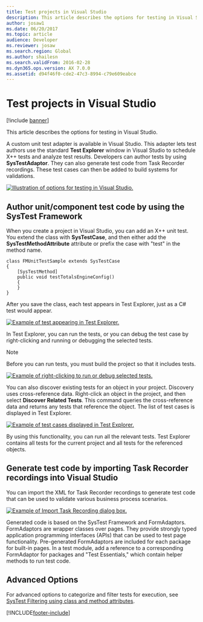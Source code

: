 ```yaml
---
title: Test projects in Visual Studio
description: This article describes the options for testing in Visual Studio.
author: josaw1
ms.date: 06/20/2017
ms.topic: article
audience: Developer
ms.reviewer: josaw
ms.search.region: Global
ms.author: shailesn
ms.search.validFrom: 2016-02-28
ms.dyn365.ops.version: AX 7.0.0
ms.assetid: d94f46f0-cde2-47c3-8994-c79e609eabce
---
```


# Test projects in Visual Studio

[!include [banner](../includes/banner.md)]

This article describes the options for testing in Visual Studio.

A custom unit test adapter is available in Visual Studio. This adapter lets test authors use the standard **Test Explorer** window in Visual Studio to schedule X++ tests and analyze test results. Developers can author tests by using **SysTestAdaptor**. They can also generate test code from Task Recorder recordings. These test cases can then be added to build systems for validations. 

[![Illustration of options for testing in Visual Studio.](./media/1_support.png)](./media/1_support.png)

## Author unit/component test code by using the SysTest Framework
When you create a project in Visual Studio, you can add an X++ unit test. You extend the class with **SysTestCase**, and then either add the **SysTestMethodAttribute** attribute or prefix the case with "test" in the method name.

```xpp
class FMUnitTestSample extends SysTestCase
{
    [SysTestMethod]
    public void testTotalsEngineConfig()
    {
    }
}
```

After you save the class, each test appears in Test Explorer, just as a C\# test would appear. 

[![Example of test appearing in Test Explorer.](./media/2_support.png)](./media/2_support.png) 

In Test Explorer, you can run the tests, or you can debug the test case by right-clicking and running or debugging the selected tests. 

> [!NOTE]
> Before you can run tests, you must build the project so that it includes tests. 

[![Example of right-clicking to run or debug selected tests.](./media/3_support.png)](./media/3_support.png) 

You can also discover existing tests for an object in your project. Discovery uses cross-reference data. Right-click an object in the project, and then select **Discover Related Tests**. This command queries the cross-reference data and returns any tests that reference the object. The list of test cases is displayed in Test Explorer. 

[![Example of test cases displayed in Test Explorer.](./media/4_support.png)](./media/4_support.png) 

By using this functionality, you can run all the relevant tests. Test Explorer contains all tests for the current project and all tests for the referenced objects.

## Generate test code by importing Task Recorder recordings into Visual Studio
You can import the XML for Task Recorder recordings to generate test code that can be used to validate various business process scenarios. 

[![Example of Import Task Recording dialog box.](./media/5_support.png)](./media/5_support.png) 

Generated code is based on the SysTest Framework and FormAdaptors. FormAdaptors are wrapper classes over pages. They provide strongly typed application programming interfaces (APIs) that can be used to test page functionality. Pre-generated FormAdaptors are included for each package for built-in pages. In a test module, add a reference to a corresponding FormAdaptor for packages and "Test Essentials," which contain helper methods to run test code.

## Advanced Options

For advanced options to categorize and filter tests for execution, see [SysTest Filtering using class and method attributes](systest-filtering.md).


[!INCLUDE[footer-include](../../../includes/footer-banner.md)]
